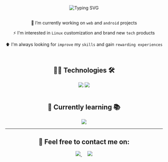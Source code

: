 <div align="center">
  <img src="http://readme-typing-svg.herokuapp.com?font=Righteous&size=50&pause=1000&center=true&vCenter=true&random=false&width=600&height=60&lines=Hi%2C+I'm+Juan+%F0%9F%91%8B!;A+Software+Developer+%F0%9F%92%BB" alt="Typing SVG" />
</div>

<br>

<!-- What I'm doing, what I like and what I want -->

<div align="center">
  
  🔭 I’m currently working on `web` and `android` projects

  ⚡ I'm interested in `Linux` customization and brand new `tech` products

  ⬆️ I'm always looking for `improve` my `skills` and gain `rewarding experiences`
  
</div>

<br>

<!-- Languages, tools and frameworks -->

<div align="center">
  <h2>👨‍💻 Technologies 🛠️</h2>
  <img src="https://skillicons.dev/icons?i=html,css,javascript,java,python,react,tailwind,nodejs,expressjs,electron" />
  <img src="https://skillicons.dev/icons?i=git,github,vscode,idea,figma,linux,windows" />
</div>

<br>

<div align="center">
  <h2>🌱 Currently learning 📚</h2>
  <img src="https://skillicons.dev/icons?i=angular,php,kotlin,androidstudio" />
</div>

<hr>

<!-- Contact -->

<div align="center">
  <h2>📩  Feel free to contact me on:</h2>
  <a target="_blank" href="https://www.linkedin.com/in/juansebas-ra">
    <img src="https://img.shields.io/badge/-LinkedIn-0077B5?style=for-the-badge&logo=Linkedin&logoColor=white" />
  </a>
  &emsp;
  <a target="_blank" href="mailto:juansebas064@gmail.com">
    <img src="https://img.shields.io/badge/-Gmail-D14836?style=for-the-badge&logo=Gmail&logoColor=white" />
  </a>
</div>
